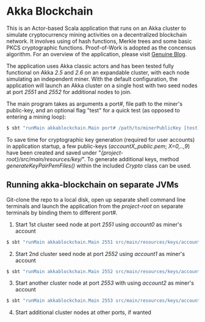 # Akka Blockchain

This is an Actor-based Scala application that runs on an Akka cluster to simulate cryptocurrency mining activities on a decentralized blockchain network.  It involves using of hash functions, Merkle trees and some basic PKCS cryptographic functions.  Proof-of-Work is adopted as the concensus algorithm.  For an overview of the application, please visit [Genuine Blog](https://blog.genuine.com/2020/04/an-akka-actor-based-blockchain/).

The application uses Akka classic actors and has been tested fully functional on Akka *2.5* and *2.6* on an expandable cluster, with each node simulating an independent miner.  With the default configuration, the application will launch an Akka cluster on a single host with two seed nodes at port *2551* and *2552* for additional nodes to join.

The main program takes as arguments a port#, file path to the miner's public-key, and an optional flag "test" for a quick test (as opposed to entering a mining loop):

```bash
$ sbt "runMain akkablockchain.Main port# /path/to/minerPublicKey [test]"
```

To save time for cryptographic key generation (required for user accounts) in application startup, a few public-keys (*accountX_public.pem*; *X=0,..,9*) have been created and saved under "*{project-root}/src/main/resources/key/*".  To generate additional keys, method *generateKeyPairPemFiles()* within the included *Crypto* class can be used.

## Running akka-blockchain on separate JVMs

Git-clone the repo to a local disk, open up separate shell command line terminals and launch the application from the *project-root* on separate terminals by binding them to different port#.

1. Start 1st cluster seed node at port *2551* using *account0* as miner's account
```bash
$ sbt "runMain akkablockchain.Main 2551 src/main/resources/keys/account0_public.pem [test]"
```
2. Start 2nd cluster seed node at port *2552* using *account1* as miner's account
```bash
$ sbt "runMain akkablockchain.Main 2552 src/main/resources/keys/account1_public.pem [test]"
```
3. Start another cluster node at port *2553* with using *account2* as miner's account
```bash
$ sbt "runMain akkablockchain.Main 2553 src/main/resources/keys/account2_public.pem [test]"
```
4. Start additional cluster nodes at other ports, if wanted
